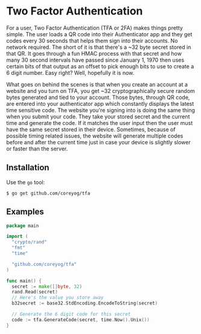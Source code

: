 # Two Factor Authentication
For a user, Two Factor Authentication (TFA or 2FA) makes things pretty simple. The user loads a QR code into their Authenticator app and they get codes every 30 seconds that helps them sign into their accounts. No network required. The short of it is that there's a ~32 byte secret stored in that QR. It goes through a fun HMAC process with that secret and how many 30 second intervals have passed since January 1, 1970 then uses certain bits of that output as an offset to pick enough bits to use to create a 6 digit number. Easy right? Well, hopefully it is now.

What goes on behind the scenes is that when you create an account at a website and you turn on TFA, you get ~32 cryptographically secure random bytes generated and tied to your account. Those bytes, through QR code, are entered into your authenticator app which constantly displays the latest time sensitive code. The website you're signing into is doing the same thing when you submit your code. They take your stored secret and the current time and generate the code. If it matches the user input then the user must have the same secret stored in their device. Sometimes, because of possible timing related issues, the website will generate multiple codes before and after the current time just in case your device is slightly slower or faster than the server.

## Installation
Use the `go` tool:

	$ go get github.com/coreyog/tfa

## Examples
```go
package main

import (
  "crypto/rand"
  "fmt"
  "time"

  "github.com/coreyog/tfa"
)

func main() {
  secret := make([]byte, 32)
  rand.Read(secret)
  // Here's the value you store away
  b32secret := base32.StdEncoding.EncodeToString(secret)

  // Generate the 6 digit code for this secret
  code := tfa.GenerateCode(secret, time.Now().Unix())
}
```